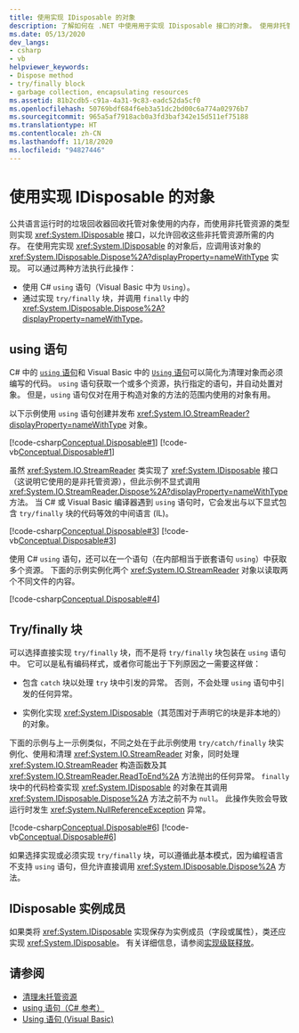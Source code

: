 ```yaml
---
title: 使用实现 IDisposable 的对象
description: 了解如何在 .NET 中使用用于实现 IDisposable 接口的对象。 使用非托管资源的类型可实现 IDisposable 来允许资源回收。
ms.date: 05/13/2020
dev_langs:
- csharp
- vb
helpviewer_keywords:
- Dispose method
- try/finally block
- garbage collection, encapsulating resources
ms.assetid: 81b2cdb5-c91a-4a31-9c83-eadc52da5cf0
ms.openlocfilehash: 50769bdf684f6eb3a51dc2bd00c6a774a02976b7
ms.sourcegitcommit: 965a5af7918acb0a3fd3baf342e15d511ef75188
ms.translationtype: HT
ms.contentlocale: zh-CN
ms.lasthandoff: 11/18/2020
ms.locfileid: "94827446"
---
```

# <a name="using-objects-that-implement-idisposable"></a>使用实现 IDisposable 的对象

公共语言运行时的垃圾回收器回收托管对象使用的内存，而使用非托管资源的类型则实现 <xref:System.IDisposable> 接口，以允许回收这些非托管资源所需的内存。 在使用完实现 <xref:System.IDisposable> 的对象后，应调用该对象的 <xref:System.IDisposable.Dispose%2A?displayProperty=nameWithType> 实现。 可以通过两种方法执行此操作：

- 使用 C# `using` 语句（Visual Basic 中为 `Using`）。
- 通过实现 `try/finally` 块，并调用 `finally` 中的 <xref:System.IDisposable.Dispose%2A?displayProperty=nameWithType>。

## <a name="the-using-statement"></a>using 语句

C# 中的 [`using` 语句](../../csharp/language-reference/keywords/using-statement.md)和 Visual Basic 中的 [`Using` 语句](../../visual-basic/language-reference/statements/using-statement.md)可以简化为清理对象而必须编写的代码。 `using` 语句获取一个或多个资源，执行指定的语句，并自动处置对象。 但是，`using` 语句仅对在用于构造对象的方法的范围内使用的对象有用。

以下示例使用 `using` 语句创建并发布 <xref:System.IO.StreamReader?displayProperty=nameWithType> 对象。

[!code-csharp[Conceptual.Disposable#1](../../../samples/snippets/csharp/VS_Snippets_CLR/conceptual.disposable/cs/using1.cs#1)]
[!code-vb[Conceptual.Disposable#1](../../../samples/snippets/visualbasic/VS_Snippets_CLR/conceptual.disposable/vb/using1.vb#1)]

虽然 <xref:System.IO.StreamReader> 类实现了 <xref:System.IDisposable> 接口（这说明它使用的是非托管资源），但此示例不显式调用 <xref:System.IO.StreamReader.Dispose%2A?displayProperty=nameWithType> 方法。 当 C# 或 Visual Basic 编译器遇到 `using` 语句时，它会发出与以下显式包含 `try/finally` 块的代码等效的中间语言 (IL)。

[!code-csharp[Conceptual.Disposable#3](../../../samples/snippets/csharp/VS_Snippets_CLR/conceptual.disposable/cs/using3.cs#3)]
[!code-vb[Conceptual.Disposable#3](../../../samples/snippets/visualbasic/VS_Snippets_CLR/conceptual.disposable/vb/using3.vb#3)]

使用 C# `using` 语句，还可以在一个语句（在内部相当于嵌套语句 `using`）中获取多个资源。 下面的示例实例化两个 <xref:System.IO.StreamReader> 对象以读取两个不同文件的内容。

[!code-csharp[Conceptual.Disposable#4](../../../samples/snippets/csharp/VS_Snippets_CLR/conceptual.disposable/cs/using4.cs#4)]

## <a name="tryfinally-block"></a>Try/finally 块

可以选择直接实现 `try/finally` 块，而不是将 `try/finally` 块包装在 `using` 语句中。 它可以是私有编码样式，或者你可能出于下列原因之一需要这样做：

- 包含 `catch` 块以处理 `try` 块中引发的异常。 否则，不会处理 `using` 语句中引发的任何异常。

- 实例化实现 <xref:System.IDisposable>（其范围对于声明它的块是非本地的）的对象。

下面的示例与上一示例类似，不同之处在于此示例使用 `try/catch/finally` 块实例化、使用和清理 <xref:System.IO.StreamReader> 对象，同时处理 <xref:System.IO.StreamReader> 构造函数及其 <xref:System.IO.StreamReader.ReadToEnd%2A> 方法抛出的任何异常。 `finally` 块中的代码检查实现 <xref:System.IDisposable> 的对象在其调用 <xref:System.IDisposable.Dispose%2A> 方法之前不为 `null`。 此操作失败会导致运行时发生 <xref:System.NullReferenceException> 异常。

[!code-csharp[Conceptual.Disposable#6](../../../samples/snippets/csharp/VS_Snippets_CLR/conceptual.disposable/cs/using5.cs#6)]
[!code-vb[Conceptual.Disposable#6](../../../samples/snippets/visualbasic/VS_Snippets_CLR/conceptual.disposable/vb/using5.vb#6)]

如果选择实现或必须实现 `try/finally` 块，可以遵循此基本模式，因为编程语言不支持 `using` 语句，但允许直接调用 <xref:System.IDisposable.Dispose%2A> 方法。

## <a name="idisposable-instance-members"></a>IDisposable 实例成员

如果类将 <xref:System.IDisposable> 实现保存为实例成员（字段或属性），类还应实现 <xref:System.IDisposable>。 有关详细信息，请参阅[实现级联释放](implementing-dispose.md#cascade-dispose-calls)。

## <a name="see-also"></a>请参阅

- [清理未托管资源](unmanaged.md)
- [using 语句（C# 参考）](../../csharp/language-reference/keywords/using-statement.md)
- [Using 语句 (Visual Basic)](../../visual-basic/language-reference/statements/using-statement.md)
